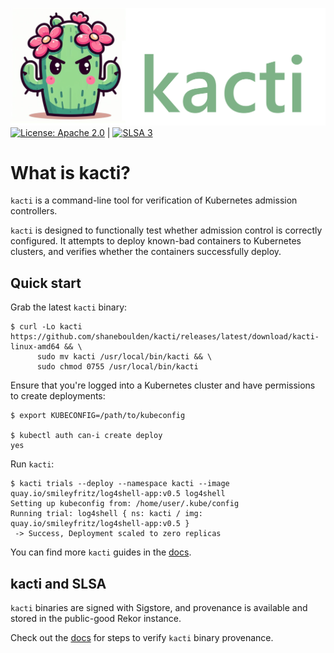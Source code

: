 ![kacti logo](./docs/img/kacti-logo.png)
[![License: Apache 2.0](https://img.shields.io/badge/License-Apache2.0-brightgreen.svg)](https://opensource.org/licenses/Apache-2.0) | [![SLSA 3](https://slsa.dev/images/gh-badge-level3.svg)](https://slsa.dev)

# What is kacti?
`kacti` is a command-line tool for verification of Kubernetes admission controllers.

`kacti` is designed to functionally test whether admission control is correctly configured. It attempts to deploy known-bad containers to Kubernetes clusters, and verifies whether the containers successfully deploy.

## Quick start
Grab the latest `kacti` binary:
```
$ curl -Lo kacti https://github.com/shaneboulden/kacti/releases/latest/download/kacti-linux-amd64 && \
      sudo mv kacti /usr/local/bin/kacti && \
      sudo chmod 0755 /usr/local/bin/kacti
```
Ensure that you're logged into a Kubernetes cluster and have permissions to create deployments:
```
$ export KUBECONFIG=/path/to/kubeconfig

$ kubectl auth can-i create deploy
yes
```
Run `kacti`:
```
$ kacti trials --deploy --namespace kacti --image quay.io/smileyfritz/log4shell-app:v0.5 log4shell
Setting up kubeconfig from: /home/user/.kube/config
Running trial: log4shell { ns: kacti / img: quay.io/smileyfritz/log4shell-app:v0.5 }
 -> Success, Deployment scaled to zero replicas
```
You can find more `kacti` guides in the [docs](https://kacti.dev/docs/intro).

## kacti and SLSA
`kacti` binaries are signed with Sigstore, and provenance is available and stored in the public-good Rekor instance. 

Check out the [docs](https://kacti.dev/docs/supply-chain-security/verifying-binaries) for steps to verify `kacti` binary provenance.